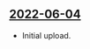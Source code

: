 ## [2022-06-04](https://github.com/faktaoklimatu/graphics/blob/73e004700e905fc962d5adfbf23ea9b958081d4c/data-visualization/infographics/policies/european-union/eu-funds-cde/cs-fondy-eu-cde.ai)

- Initial upload.

